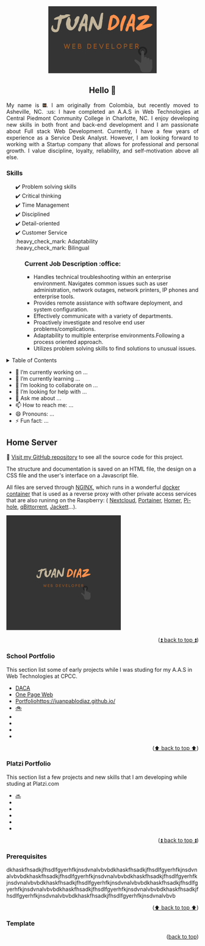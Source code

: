 <div id="top"></div>
<!--
[![Contributors][contributors-shield]][contributors-url]
[![Forks][forks-shield]][forks-url]
[![Stargazers][stars-shield]][stars-url]
[![Issues][issues-shield]][issues-url]
[![MIT License][license-shield]][license-url]
[![LinkedIn][linkedin-shield]][linkedin-url]
-->


<!-- PROJECT LOGO -->
<div align="center">
  <a href="#">
    <img src="images/logo_JuanDiaz-Noback.PNG" alt="Logo">
  </a>

  <h2 align="center">Hello 👋</h2>
  <p align="justify">
My name is <img src="images/logo_JuanDiazButton.png" alt="Juan Diaz" width="10" height="10">. I am originally from Colombia, but recently moved to Asheville, NC. :us: I have completed an A.A.S in Web Technologies at Central Piedmont Community College in Charlotte, NC. I enjoy developing new skills in both front and back-end development and I am passionate about Full stack Web Development. Currently, I have a few years of experience as a Service Desk Analyst. However, I am looking forward to working with a Startup company that allows for professional and personal growth.  I value discipline, loyalty, reliability, and self-motivation above all else.</p>
</div>

<div>
  <h3>Skills</h3>
  <ul>
    <div>✔️ Problem solving skills</div>
    <div>✔️ Critical thinking</div>
    <div>✔️ Time Management</div>
    <div>✔️ Disciplined</div>
    <div>✔️ Detail-oriented</div>
    <div>✔️ Customer Service</div>
    <div>:heavy_check_mark: Adaptability</div>
    <div>:heavy_check_mark: Bilingual</div>
  <ul>
  <h3>Current Job Description :office:</h3>
  <ul>
    <li>Handles technical troubleshooting within an enterprise environment. Navigates common issues such as user administration, network outages, network printers, IP phones and enterprise tools.</li>
    <li>Provides remote assistance with software deployment, and system configuration.</li>
    <li>Effectively communicate with a variety of departments.</li>
    <li>Proactively investigate and resolve end user problems/complications. </li>
    <li>Adaptability to multiple enterprise environments.Following a process oriented approach. </li>
    <li>Utilizes problem solving skills to find solutions to unusual issues. </li>
  </ul>
</div>
<!-- TABLE OF CONTENTS -->
<details>
  <summary>Table of Contents</summary>
  <ol>
    <li>
      <a href="#recentProjects">Most Recent Projects</a>
      <ul>
        <li><a href="#home-server">Home Server</a></li>
        <li><a href="#School portfolio">School Portfolio</a></li>
        <li><a href="#web-page">Web Page</a></li>
      </ul>
    </li>
  </ol>
</details>

- 🔭 I’m currently working on ...
- 🌱 I’m currently learning ...
- 👯 I’m looking to collaborate on ...
- 🤔 I’m looking for help with ...
- 💬 Ask me about ...
- 📫 How to reach me: ...
- 😄 Pronouns: ...
- ⚡ Fun fact: ...

<!-- ABOUT THE PROJECT -->
## Home Server

:link: [Visit my GitHub repository](https://github.com/JuanPabloDiaz/SelfHosting-PiServer) to see all the source code for this project.

<p>
The structure and documentation is saved on an HTML file, the
design on a CSS file and the user's interface on a Javascript
file.
</p>
<p>
All files are served through <a href="https://www.nginx.com/ " target="_blank " rel="noopener noreferrer ">NGINX</a>, which runs in a wonderful
<a href="https://github.com/linuxserver/docker-letsencrypt " target="_blank " rel="noopener noreferrer ">docker container</a> that is used as a reverse proxy with other
private access services that are also runinng on the Raspberry:
( <a href="https://nextcloud.com/ " target="_blank " rel="noopener noreferrer ">Nextcloud</a>, <a href="https://portainer.com " target="_blank " rel="noopener noreferrer ">Portainer</a>, <a href="https://hub.docker.com/r/b4bz/homer
" target="_blank " rel="noopener noreferrer ">Homer</a>, <a href="https://pi-hole.net/ " target="_blank " rel="noopener noreferrer ">Pi-hole</a>, <a href="https://github.com/linuxserver/docker-qbittorrent " target="_blank " rel="noopener
noreferrer ">qBittorrent</a>, <a href="https://fleet.linuxserver.io/image?name=linuxserver/jackett " target="_blank " rel="noopener noreferrer ">Jackett</a>…).
</p>

  <img src="images/logo_JuanDiaz.PNG" alt="Logo" width="300" height="300">

<p align="right">(<a href="#top">⏫ back to top ⏫</a>)</p>



### School Portfolio

This section list some of early projects while I was studing for my A.A.S in Web Technologies at CPCC.

* [DACA](https://DACA.org/)
* [One Page Web](https://reactjs.org/)
* [Portfolio](https:///)https://juanpablodiaz.github.io/
* [:bike:](https:///)
* [](https:///)
* [](https:///)
* [](https:///)
* [](https:///)


<p align="right">(<a href="#top">⬆️ back to top ⬆️</a>)</p>



<!-- GETTING STARTED -->
### Platzi Portfolio

This section list a few projects and new skills that I am developing while studing at Platzi.com

* [:soon:](https:///)
* [](https:///)
* [](https:///)
* [](https:///)
* [](https:///)
* [](https:///)

<p align="right">(<a href="#top">⏫ back to top ⏫</a>)</p>


### Prerequisites

dkhaskfhsadkjfhsdlfgyerhfkjnsdvnalvbvbdkhaskfhsadkjfhsdlfgyerhfkjnsdvnalvbvbdkhaskfhsadkjfhsdlfgyerhfkjnsdvnalvbvbdkhaskfhsadkjfhsdlfgyerhfkjnsdvnalvbvbdkhaskfhsadkjfhsdlfgyerhfkjnsdvnalvbvbdkhaskfhsadkjfhsdlfgyerhfkjnsdvnalvbvbdkhaskfhsadkjfhsdlfgyerhfkjnsdvnalvbvbdkhaskfhsadkjfhsdlfgyerhfkjnsdvnalvbvbdkhaskfhsadkjfhsdlfgyerhfkjnsdvnalvbvb
<p align="right">(<a href="#top">⬆️ back to top ⬆️</a>)</p>


### Template

<!--
Hi there 👋
✨ _special_ ✨

Here are some ideas to get you started:

- 🔭 I’m currently working on ...
- 🌱 I’m currently learning ...
- 👯 I’m looking to collaborate on ...
- 🤔 I’m looking for help with ...
- 💬 Ask me about ...
- 📫 How to reach me: ...
- 😄 Pronouns: ...
- ⚡ Fun fact: ...
-->


<p align="right">(<a href="#top">back to top</a>)</p>


